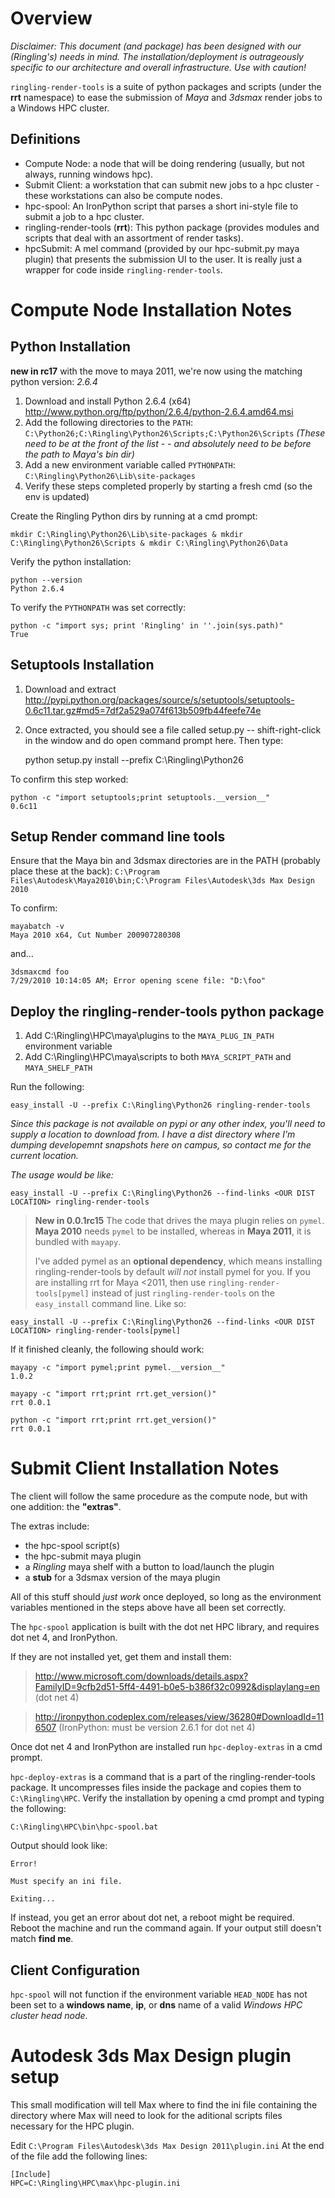 Overview
========

*Disclaimer:* 
*This document (and package) has been designed with our (Ringling's) needs in mind.*
*The installation/deployment is outrageously specific to our architecture and overall infrastructure.*
*Use with caution!*

`ringling-render-tools` is a suite of python packages and scripts (under the **rrt** namespace) to ease the submission of *Maya* and *3dsmax* render jobs to a Windows HPC cluster.


Definitions
-----------

* Compute Node: a node that will be doing rendering (usually, but not always, running windows hpc).
* Submit Client: a workstation that can submit new jobs to a hpc cluster - these workstations can also be compute nodes.
* hpc-spool: An IronPython script that parses a short ini-style file to submit a job to a hpc cluster.
* ringling-render-tools (**rrt**): This python package (provides modules and scripts that deal with an assortment of render tasks).
* hpcSubmit: A mel command (provided by our hpc-submit.py maya plugin) that presents the submission UI to the user. It is really just a wrapper for code inside `ringling-render-tools`.


Compute Node Installation Notes
===============================

Python Installation
-------------------
**new in rc17** with the move to maya 2011, we're now using the matching python
version: *2.6.4*

1. Download and install Python 2.6.4 (x64) <http://www.python.org/ftp/python/2.6.4/python-2.6.4.amd64.msi>
1. Add the following directories to the `PATH`: `C:\Python26;C:\Ringling\Python26\Scripts;C:\Python26\Scripts` *(These need to be at the front of the list - - and absolutely need to be before the path to Maya's bin dir)*
1. Add a new environment variable called `PYTHONPATH`: `C:\Ringling\Python26\Lib\site-packages`
1. Verify these steps completed properly by starting a fresh cmd (so the env is updated)

Create the Ringling Python dirs by running at a cmd prompt: 

    mkdir C:\Ringling\Python26\Lib\site-packages & mkdir C:\Ringling\Python26\Scripts & mkdir C:\Ringling\Python26\Data

Verify the python installation:

    python --version
    Python 2.6.4

To verify the `PYTHONPATH` was set correctly:

    python -c "import sys; print 'Ringling' in ''.join(sys.path)"
    True

Setuptools Installation
-----------------------

1. Download and extract <http://pypi.python.org/packages/source/s/setuptools/setuptools-0.6c11.tar.gz#md5=7df2a529a074f613b509fb44feefe74e>
1. Once extracted, you should see a file called setup.py -- shift-right-click in the window and do open command prompt here. Then type:

    python setup.py install --prefix C:\Ringling\Python26

To confirm this step worked:

    python -c "import setuptools;print setuptools.__version__"
    0.6c11

Setup Render command line tools
-------------------------------

Ensure that the Maya bin and 3dsmax directories are in the PATH (probably place 
these at the back): `C:\Program Files\Autodesk\Maya2010\bin;C:\Program Files\Autodesk\3ds Max Design 2010`

To confirm:

    mayabatch -v
    Maya 2010 x64, Cut Number 200907280308

and...

    3dsmaxcmd foo
    7/29/2010 10:14:05 AM; Error opening scene file: "D:\foo"

Deploy the ringling-render-tools python package
-----------------------------------------------

1. Add C:\Ringling\HPC\maya\plugins to the `MAYA_PLUG_IN_PATH` environment variable
1. Add C:\Ringling\HPC\maya\scripts to both `MAYA_SCRIPT_PATH` and `MAYA_SHELF_PATH`

Run the following:

    easy_install -U --prefix C:\Ringling\Python26 ringling-render-tools
    

*Since this package is not available on pypi or any other index, you'll need to supply a location to download from.*
*I have a dist directory where I'm dumping developemnt snapshots here on campus, so contact me for the current location.*

*The usage would be like:*
    
    easy_install -U --prefix C:\Ringling\Python26 --find-links <OUR DIST LOCATION> ringling-render-tools

> **New in 0.0.1rc15**
> The code that drives the maya plugin relies on `pymel`.  **Maya 2010** needs 
> `pymel` to be installed, whereas in **Maya 2011**, it is bundled with `mayapy`.
> 
> I've added pymel as an **optional dependency**, which means installing 
> ringling-render-tools by default *will not* install pymel for you.
> If you are installing rrt for Maya <2011, then use `ringling-render-tools[pymel]`
> instead of just `ringling-render-tools` on the `easy_install` command line. Like so:

	easy_install -U --prefix C:\Ringling\Python26 --find-links <OUR DIST LOCATION> ringling-render-tools[pymel]

If it finished cleanly, the following should work:

    mayapy -c "import pymel;print pymel.__version__"
    1.0.2
    
    mayapy -c "import rrt;print rrt.get_version()"
    rrt 0.0.1
    
    python -c "import rrt;print rrt.get_version()"
    rrt 0.0.1


Submit Client Installation Notes
================================

The client will follow the same procedure as the compute node, but with one 
addition: the **"extras"**.

The extras include:

* the hpc-spool script(s)
* the hpc-submit maya plugin
* a *Ringling* maya shelf with a button to load/launch the plugin
* a **stub** for a 3dsmax version of the maya plugin

All of this stuff should *just work* once deployed, so long as the environment 
variables mentioned in the steps above have all been set correctly.

The `hpc-spool` application is built with the dot net HPC library, and requires 
dot net 4, and IronPython.

If they are not installed yet, get them and install them:

> <http://www.microsoft.com/downloads/details.aspx?FamilyID=9cfb2d51-5ff4-4491-b0e5-b386f32c0992&displaylang=en> (dot net 4)
 
> <http://ironpython.codeplex.com/releases/view/36280#DownloadId=116507> (IronPython: must be version 2.6.1 for dot net 4)

Once dot net 4 and IronPython are installed run `hpc-deploy-extras` in a cmd prompt.

`hpc-deploy-extras` is a command that is a part of the ringling-render-tools 
package. 
It uncompresses files inside the package and copies them to `C:\Ringling\HPC`. 
Verify the installation by opening a cmd prompt and typing the following:

    C:\Ringling\HPC\bin\hpc-spool.bat

Output should look like:

    Error!
    
    Must specify an ini file.
    
    Exiting...

If instead, you get an error about dot net, a reboot might be required. 
Reboot the machine and run the command again. If your output still doesn't 
match **find me**.

Client Configuration
--------------------
`hpc-spool` will not function if the environment variable `HEAD_NODE` has not been set to a **windows name**, **ip**, or **dns** name of a valid *Windows HPC cluster head node*.


Autodesk 3ds Max Design plugin setup
====================================

This small modification will tell Max where to find the ini file containing the directory where Max will need to look for the aditional scripts files necessary for the HPC plugin.

Edit `C:\Program Files\Autodesk\3ds Max Design 2011\plugin.ini`
At the end of the file add the following lines:


    [Include]
    HPC=C:\Ringling\HPC\max\hpc-plugin.ini
    
